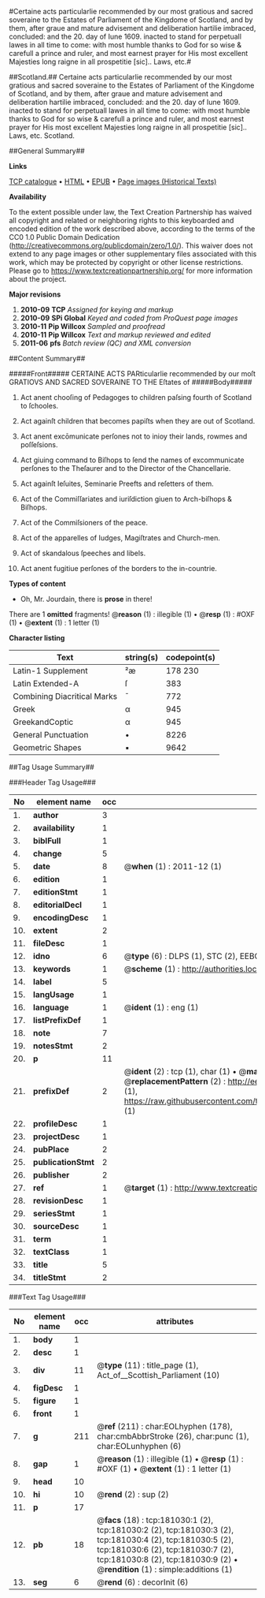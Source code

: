#Certaine acts particularlie recommended by our most gratious and sacred soveraine to the Estates of Parliament of the Kingdome of Scotland, and by them, after graue and mature advisement and deliberation hartilie imbraced, concluded: and the 20. day of Iune 1609. inacted to stand for perpetuall lawes in all time to come: with most humble thanks to God for so wise & carefull a prince and ruler, and most earnest prayer for His most excellent Majesties long raigne in all prospetitie [sic].. Laws, etc.#

##Scotland.##
Certaine acts particularlie recommended by our most gratious and sacred soveraine to the Estates of Parliament of the Kingdome of Scotland, and by them, after graue and mature advisement and deliberation hartilie imbraced, concluded: and the 20. day of Iune 1609. inacted to stand for perpetuall lawes in all time to come: with most humble thanks to God for so wise & carefull a prince and ruler, and most earnest prayer for His most excellent Majesties long raigne in all prospetitie [sic]..
Laws, etc.
Scotland.

##General Summary##

**Links**

[TCP catalogue](http://www.ota.ox.ac.uk/tcp/)  • 
[HTML](http://tei.it.ox.ac.uk/tcp/Texts-HTML/free/B00/B00661.html)  • 
[EPUB](http://tei.it.ox.ac.uk/tcp/Texts-EPUB/free/B00/B00661.epub) • 
[Page images (Historical Texts)](https://historicaltexts.jisc.ac.uk/eebo-56572930e)

**Availability**

To the extent possible under law, the Text Creation Partnership has waived all copyright and related or neighboring rights to this keyboarded and encoded edition of the work described above, according to the terms of the CC0 1.0 Public Domain Dedication (http://creativecommons.org/publicdomain/zero/1.0/). This waiver does not extend to any page images or other supplementary files associated with this work, which may be protected by copyright or other license restrictions. Please go to https://www.textcreationpartnership.org/ for more information about the project.

**Major revisions**

1. __2010-09__ __TCP__ *Assigned for keying and markup*
1. __2010-09__ __SPi Global__ *Keyed and coded from ProQuest page images*
1. __2010-11__ __Pip Willcox__ *Sampled and proofread*
1. __2010-11__ __Pip Willcox__ *Text and markup reviewed and edited*
1. __2011-06__ __pfs__ *Batch review (QC) and XML conversion*

##Content Summary##

#####Front#####
CERTAINE ACTS PARticularlie recommended by our moſt GRATIOVS AND SACRED SOVERAINE TO THE Eſtates of 
#####Body#####

1. Act anent chooſing of Pedagoges to children paſsing fourth of Scotland to ſchooles.

1. Act againſt children that becomes papiſts when they are out of Scotland.

1. Act anent excōmunicate perſones not to inioy their lands, rowmes and poſſeſsions.

1. Act giuing command to Biſhops to ſend the names of excommunicate perſones to the Theſaurer and to the Director of the Chancellarie.

1. Act againſt Ieſuites, Seminarie Preefts and reſetters of them.

1. Act of the Commiſſariates and iuriſdiction giuen to Arch-biſhops & Biſhops.

1. Act of the Commiſsioners of the peace.

1. Act of the apparelles of Iudges, Magiſtrates and Church-men.

1. Act of skandalous ſpeeches and libels.

1. Act anent fugitiue perſones of the borders to the in-countrie.

**Types of content**

  * Oh, Mr. Jourdain, there is **prose** in there!

There are 1 **omitted** fragments! 
 @__reason__ (1) : illegible (1)  •  @__resp__ (1) : #OXF (1)  •  @__extent__ (1) : 1 letter (1)

**Character listing**


|Text|string(s)|codepoint(s)|
|---|---|---|
|Latin-1 Supplement|²æ|178 230|
|Latin Extended-A|ſ|383|
|Combining             Diacritical Marks|̄|772|
|Greek|α|945|
|GreekandCoptic|α|945|
|General Punctuation|•|8226|
|Geometric Shapes|▪|9642|

##Tag Usage Summary##

###Header Tag Usage###

|No|element name|occ|attributes|
|---|---|---|---|
|1.|__author__|3||
|2.|__availability__|1||
|3.|__biblFull__|1||
|4.|__change__|5||
|5.|__date__|8| @__when__ (1) : 2011-12 (1)|
|6.|__edition__|1||
|7.|__editionStmt__|1||
|8.|__editorialDecl__|1||
|9.|__encodingDesc__|1||
|10.|__extent__|2||
|11.|__fileDesc__|1||
|12.|__idno__|6| @__type__ (6) : DLPS (1), STC (2), EEBO-CITATION (1), OCLC (1), VID (1)|
|13.|__keywords__|1| @__scheme__ (1) : http://authorities.loc.gov/ (1)|
|14.|__label__|5||
|15.|__langUsage__|1||
|16.|__language__|1| @__ident__ (1) : eng (1)|
|17.|__listPrefixDef__|1||
|18.|__note__|7||
|19.|__notesStmt__|2||
|20.|__p__|11||
|21.|__prefixDef__|2| @__ident__ (2) : tcp (1), char (1)  •  @__matchPattern__ (2) : ([0-9\-]+):([0-9IVX]+) (1), (.+) (1)  •  @__replacementPattern__ (2) : http://eebo.chadwyck.com/downloadtiff?vid=$1&page=$2 (1), https://raw.githubusercontent.com/textcreationpartnership/Texts/master/tcpchars.xml#$1 (1)|
|22.|__profileDesc__|1||
|23.|__projectDesc__|1||
|24.|__pubPlace__|2||
|25.|__publicationStmt__|2||
|26.|__publisher__|2||
|27.|__ref__|1| @__target__ (1) : http://www.textcreationpartnership.org/docs/. (1)|
|28.|__revisionDesc__|1||
|29.|__seriesStmt__|1||
|30.|__sourceDesc__|1||
|31.|__term__|1||
|32.|__textClass__|1||
|33.|__title__|5||
|34.|__titleStmt__|2||


###Text Tag Usage###

|No|element name|occ|attributes|
|---|---|---|---|
|1.|__body__|1||
|2.|__desc__|1||
|3.|__div__|11| @__type__ (11) : title_page (1), Act_of__Scottish_Parliament (10)|
|4.|__figDesc__|1||
|5.|__figure__|1||
|6.|__front__|1||
|7.|__g__|211| @__ref__ (211) : char:EOLhyphen (178), char:cmbAbbrStroke (26), char:punc (1), char:EOLunhyphen (6)|
|8.|__gap__|1| @__reason__ (1) : illegible (1)  •  @__resp__ (1) : #OXF (1)  •  @__extent__ (1) : 1 letter (1)|
|9.|__head__|10||
|10.|__hi__|10| @__rend__ (2) : sup (2)|
|11.|__p__|17||
|12.|__pb__|18| @__facs__ (18) : tcp:181030:1 (2), tcp:181030:2 (2), tcp:181030:3 (2), tcp:181030:4 (2), tcp:181030:5 (2), tcp:181030:6 (2), tcp:181030:7 (2), tcp:181030:8 (2), tcp:181030:9 (2)  •  @__rendition__ (1) : simple:additions (1)|
|13.|__seg__|6| @__rend__ (6) : decorInit (6)|
